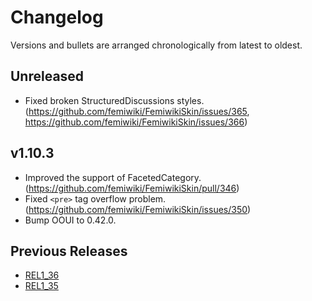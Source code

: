 # Changelog

Versions and bullets are arranged chronologically from latest to oldest.

## Unreleased

- Fixed broken StructuredDiscussions styles. (https://github.com/femiwiki/FemiwikiSkin/issues/365, https://github.com/femiwiki/FemiwikiSkin/issues/366)

## v1.10.3

- Improved the support of FacetedCategory. (https://github.com/femiwiki/FemiwikiSkin/pull/346)
- Fixed `<pre>` tag overflow problem. (https://github.com/femiwiki/FemiwikiSkin/issues/350)
- Bump OOUI to 0.42.0.

## Previous Releases

- [REL1_36](https://github.com/femiwiki/FemiwikiSkin/blob/REL1_36/CHANGELOG.md)
- [REL1_35](https://github.com/femiwiki/FemiwikiSkin/blob/REL1_35/CHANGELOG.md)
